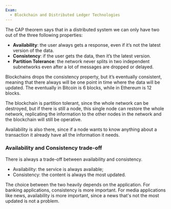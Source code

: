 ```yaml
---
Exam:
  - Blockchain and Distributed Ledger Technologies
---
```

The CAP theorem says that in a distributed system we can only have two out of the three following properties:

- **Availability**: the user always gets a response, even if it’s not the latest version of the data.
- **Consistency**: if the user gets the data, then it’s the latest version.
- **Partition Tolerance**: the network never splits in two independent subnetworks even after a lot of messages are dropped or delayed.

Blockchains drops the consistency property, but it’s eventually consistent, meaning that there always will be one point in time where the data will be updated. The eventually in Bitcoin is 6 blocks, while in Ethereum is 12 blocks.

The blockchain is partition tolerant, since the whole network can be destroyed, but if there is still a node, this single node can restore the whole network, replicating the information to the other nodes in the network and the blockchain will still be operative.

Availability is also there, since if a node wants to know anything about a transaction it already have all the information it needs.

### Availability and Consistency trade-off

There is always a trade-off between availability and consistency.

- Availability: the service is always available;
- Consistency: the content is always the most updated.

The choice between the two heavily depends on the application. For banking applications, consistency is more important. For media applications like news, availability is more important, since a news that's not the most updated is not a problem.